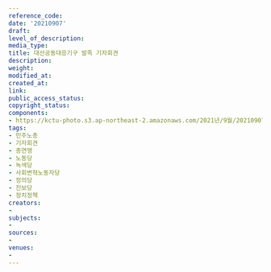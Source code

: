 ```yaml
---
reference_code: 
date: '20210907'
draft: 
level_of_description: 
media_type: 
title: 대선공동대응기구 발족 기자회견
description: 
weight: 
modified_at: 
created_at: 
link: 
public_access_status: 
copyright_status: 
components:
- https://kctu-photo.s3.ap-northeast-2.amazonaws.com/2021년/9월/20210907-대선공동대응기구+발족+기자회견_민주노총_기자회견_총연맹_노동당_녹색당_사회변혁노동자당_정의당_진보당_정치정책/404058_61364_3443.jpg
tags:
- 민주노총
- 기자회견
- 총연맹
- 노동당
- 녹색당
- 사회변혁노동자당
- 정의당
- 진보당
- 정치정책
creators:
- 
subjects:
- 
sources:
- 
venues:
- 
---
```

